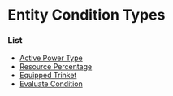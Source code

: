 # Entity Condition Types



### List
* [Active Power Type](entity_condition_types/active_power_type.md)
* [Resource Percentage](entity_condition_types/resource_percentage.md)
* [Equipped Trinket](entity_condition_types/equipped_trinket.md)
* [Evaluate Condition](entity_condition_types/evaluate_condition.md)
